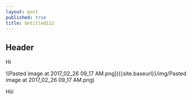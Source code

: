```yaml
---
layout: post
published: true
title: Untitled111
---
```

## Header

Hi


![Pasted image at 2017_02_26 09_17 AM.png]({{site.baseurl}}/img/Pasted image at 2017_02_26 09_17 AM.png)

Hiii
